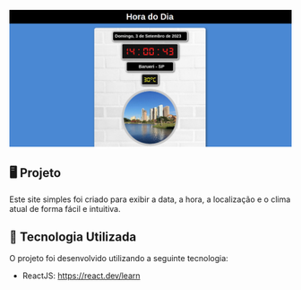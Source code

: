 <p>
    <img src="src/assets/preview.png" alt="Prévia do Site"/>
</p>

## 🖥️ Projeto
Este site simples foi criado para exibir a data, a hora, a localização e o clima atual de forma fácil e intuitiva.

## 🚀 Tecnologia Utilizada
O projeto foi desenvolvido utilizando a seguinte tecnologia:

- ReactJS: https://react.dev/learn